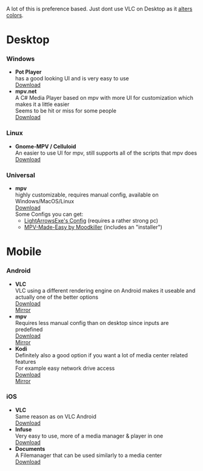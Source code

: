 A lot of this is preference based. Just dont use VLC on Desktop as it [alters colors](https://slow.pics/c/qBsQ8AJ0).

# Desktop

### Windows
- **Pot Player**<br/>
  has a good looking UI and is very easy to use<br/>
  [Download](https://potplayer.daum.net)
- **mpv.net**<br/>
  A C# Media Player based on mpv with more UI for customization which makes it a little easier<br/>
  Seems to be hit or miss for some people<br/>
  [Download](https://github.com/stax76/mpv.net/releases/latest)
  
### Linux
- **Gnome-MPV / Celluloid**<br/>
  An easier to use UI for mpv, still supports all of the scripts that mpv does<br/>
  [Download](https://github.com/celluloid-player/celluloid#Installation)
  
### Universal
- **mpv**<br/>
  highly customizable, requires manual config, available on Windows/MacOS/Linux<br/>
  [Download](https://mpv.io/installation/)<br/>
  Some Configs you can get:<br/>
  - [LightArrowsExe's Config](https://github.com/LightArrowsEXE/dotfiles/tree/master/mpv) (requires a rather strong pc)<br/>
  - [MPV-Made-Easy by Moodkiller](https://github.com/Moodkiller/MPV-Made-Easy) (includes an "installer")

# Mobile

### Android
- **VLC**<br/>
  VLC using a different rendering engine on Android makes it useable and actually one of the better options<br/>
  [Download](https://play.google.com/store/apps/details?id=org.videolan.vlc)<br/>[Mirror](https://www.apkmirror.com/apk/videolabs/vlc/)
- **mpv**<br/>
  Requires less manual config than on desktop since inputs are predefined<br/>
  [Download](https://play.google.com/store/apps/details?id=is.xyz.mpv)<br/>
  [Mirror](https://www.apkmirror.com/apk/prismriver-media/mpv-android/)
- **Kodi**<br/>
  Definitely also a good option if you want a lot of media center related features<br/>
  For example easy network drive access<br/>
  [Download](https://play.google.com/store/apps/details?id=org.xbmc.kodi)<br/>
  [Mirror](https://www.apkmirror.com/apk/xbmc-foundation/kodi/)
  
### iOS
- **VLC**<br/>
  Same reason as on VLC Android<br/>
  [Download](https://apps.apple.com/app/vlc-for-mobile/id650377962)
- **Infuse**<br/>
  Very easy to use, more of a media manager & player in one<br/>
  [Download](https://apps.apple.com/app/infuse-6/id1136220934)
- **Documents**<br/>
  A Filemanager that can be used similarly to a media center<br/>
  [Download](https://apps.apple.com/app/documents-files-pdf-browser/id364901807)
